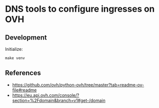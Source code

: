 # DNS tools to configure ingresses on OVH

## Development

Initialize:

    make venv

## References

- https://github.com/ovh/python-ovh/tree/master?tab=readme-ov-file#readme
- https://eu.api.ovh.com/console/?section=%2Fdomain&branch=v1#get-/domain